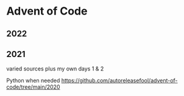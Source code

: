 # Advent of Code

## 2022

## 2021 
varied sources plus my own days 1 & 2

Python when needed
https://github.com/autoreleasefool/advent-of-code/tree/main/2020


